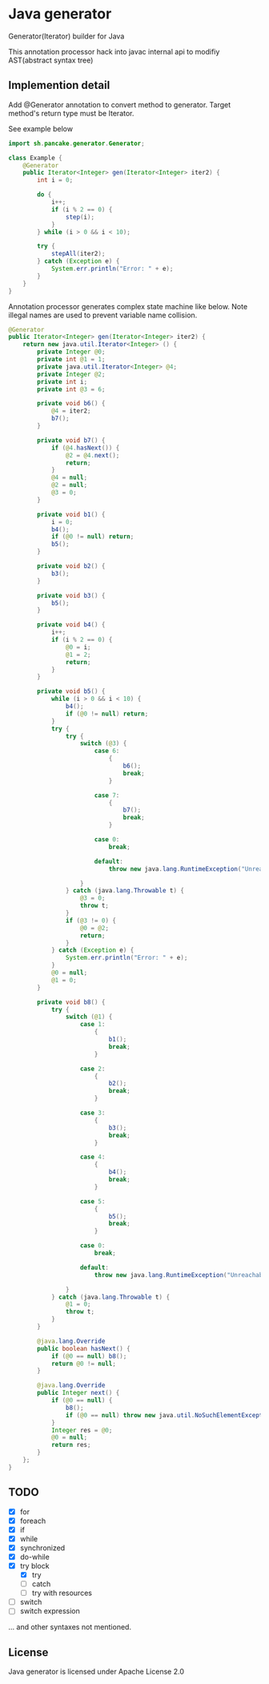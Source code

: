 # Java generator
Generator(Iterator) builder for Java

This annotation processor hack into javac internal api to modifiy AST(abstract syntax tree)

## Implemention detail
Add @Generator annotation to convert method to generator. Target method's return type must be Iterator.

See example below
```java
import sh.pancake.generator.Generator;

class Example {
    @Generator
    public Iterator<Integer> gen(Iterator<Integer> iter2) {
        int i = 0;

        do {
            i++;
            if (i % 2 == 0) {
                step(i);
            }
        } while (i > 0 && i < 10);

        try {
            stepAll(iter2);
        } catch (Exception e) {
            System.err.println("Error: " + e);
        }
    }
}
```

Annotation processor generates complex state machine like below. Note illegal names are used to prevent variable name collision.
```java
@Generator
public Iterator<Integer> gen(Iterator<Integer> iter2) {
    return new java.util.Iterator<Integer> () {
        private Integer @0;
        private int @1 = 1;
        private java.util.Iterator<Integer> @4;
        private Integer @2;
        private int i;
        private int @3 = 6;

        private void b6() {
            @4 = iter2;
            b7();
        }

        private void b7() {
            if (@4.hasNext()) {
                @2 = @4.next();
                return;
            }
            @4 = null;
            @2 = null;
            @3 = 0;
        }

        private void b1() {
            i = 0;
            b4();
            if (@0 != null) return;
            b5();
        }

        private void b2() {
            b3();
        }

        private void b3() {
            b5();
        }

        private void b4() {
            i++;
            if (i % 2 == 0) {
                @0 = i;
                @1 = 2;
                return;
            }
        }

        private void b5() {
            while (i > 0 && i < 10) {
                b4();
                if (@0 != null) return;
            }
            try {
                try {
                    switch (@3) {
                        case 6:
                            {
                                b6();
                                break;
                            }

                        case 7:
                            {
                                b7();
                                break;
                            }

                        case 0:
                            break;

                        default:
                            throw new java.lang.RuntimeException("Unreachable generator step");

                    }
                } catch (java.lang.Throwable t) {
                    @3 = 0;
                    throw t;
                }
                if (@3 != 0) {
                    @0 = @2;
                    return;
                }
            } catch (Exception e) {
                System.err.println("Error: " + e);
            }
            @0 = null;
            @1 = 0;
        }

        private void b8() {
            try {
                switch (@1) {
                    case 1:
                        {
                            b1();
                            break;
                        }

                    case 2:
                        {
                            b2();
                            break;
                        }

                    case 3:
                        {
                            b3();
                            break;
                        }

                    case 4:
                        {
                            b4();
                            break;
                        }

                    case 5:
                        {
                            b5();
                            break;
                        }

                    case 0:
                        break;

                    default:
                        throw new java.lang.RuntimeException("Unreachable generator step");

                }
            } catch (java.lang.Throwable t) {
                @1 = 0;
                throw t;
            }
        }

        @java.lang.Override
        public boolean hasNext() {
            if (@0 == null) b8();
            return @0 != null;
        }

        @java.lang.Override
        public Integer next() {
            if (@0 == null) {
                b8();
                if (@0 == null) throw new java.util.NoSuchElementException("Called next on finished generator");
            }
            Integer res = @0;
            @0 = null;
            return res;
        }
    };
}
```

## TODO
- [x] for
- [x] foreach
- [x] if
- [x] while
- [x] synchronized
- [x] do-while
- [x] try block
  - [x] try
  - [ ] catch
  - [ ] try with resources
- [ ] switch
- [ ] switch expression

... and other syntaxes not mentioned.

## License
Java generator is licensed under Apache License 2.0

